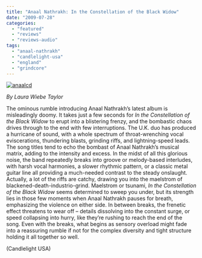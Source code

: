```yaml
---
title: "Anaal Nathrakh: In the Constellation of the Black Widow"
date: "2009-07-28"
categories: 
  - "featured"
  - "reviews"
  - "reviews-audio"
tags: 
  - "anaal-nathrakh"
  - "candlelight-usa"
  - "england"
  - "grindcore"
---
```


[![anaalcd](http://www.hellbound.ca/wp-content/uploads/2009/07/anaalcd-299x300.jpg "anaalcd")](http://www.hellbound.ca/wp-content/uploads/2009/07/anaalcd.jpg)

_By Laura Wiebe Taylor_

The ominous rumble introducing Anaal Nathrakh’s latest album is misleadingly doomy. It takes just a few seconds for _In the Constellation of the Black Widow_ to erupt into a blistering frenzy, and the bombastic chaos drives through to the end with few interruptions. The U.K. duo has produced a hurricane of sound, with a whole spectrum of throat-wrenching vocal eviscerations, thundering blasts, grinding riffs, and lightning-speed leads. The song titles tend to echo the bombast of Anaal Nathrakh’s musical matrix, adding to the intensity and excess. In the midst of all this glorious noise, the band repeatedly breaks into groove or melody-based interludes, with harsh vocal harmonies, a slower rhythmic pattern, or a classic metal guitar line all providing a much-needed contrast to the steady onslaught. Actually, a lot of the riffs are catchy, drawing you into the maelstrom of blackened-death-industrio-grind. Maelstrom or tsunami, _In the Constellation of the Black Widow_ seems determined to sweep you under, but its strength lies in those few moments when Anaal Nathrakh pauses for breath, emphasizing the violence on either side. In between breaks, the frenetic effect threatens to wear off – details dissolving into the constant surge, or speed collapsing into hurry, like they’re rushing to reach the end of the song. Even with the breaks, what begins as sensory overload might fade into a reassuring rumble if not for the complex diversity and tight structure holding it all together so well.

(Candlelight USA)
